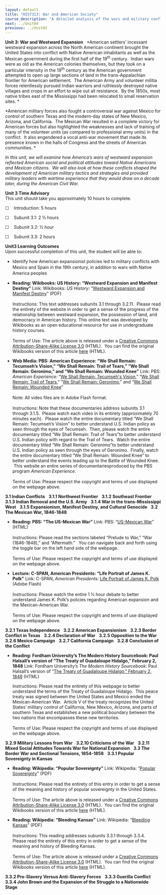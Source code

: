 ```yaml
---
layout: default
title: "HIST313: War and American Society"
course_description: "A detailed analysis of the wars and military conflicts that have shaped the social, political, and economic history of the United States from the colonial era to the present."
next: ../Unit04
previous: ../Unit02
---
```

**Unit 3: War and Westward Expansion** <span id="3"></span> 
*American settlers’ incessant westward expansion across the North
American continent brought the United States into conflict with Native
American inhabitants as well as the Mexican government during the first
half of the 19<sup>th</sup> century.  Indian wars were as old as the
American colonies themselves, but they took on a particular intensity in
the 19<sup>th</sup> century as the American government attempted to open
up large sections of land in the trans-Appalachian frontier for American
settlement.  The American Army and volunteer militia forces relentlessly
pursued Indian warriors and ruthlessly destroyed native villages and
crops in an effort to wipe out all resistance.  By the 1850s, most
native tribes east of the Mississippi had been relocated to small
reservation sites. *  
  
 *American military forces also fought a controversial war against
Mexico for control of southern Texas and the modern-day states of New
Mexico, Arizona, and California.  The Mexican War resulted in a complete
victory for American forces but also highlighted the weaknesses and lack
of training of many of the volunteer units (as compared to professional
army units) in the conflict.  It also engendered a vocal anti-war
movement that made its presence known in the halls of Congress and the
streets of American communities. *  
  
 *In this unit, we will examine how America’s wars of westward expansion
reflected American social and political attitudes toward Native
Americans and Mexican citizens.  We will also look at how these
conflicts shaped the development of American military tactics and
strategies and provided military leaders with wartime experience that
they would draw on a decade later, during the American Civil War.*

**Unit 3 Time Advisory**  
This unit should take you approximately 10 hours to complete.

☐    Introduction: 5 hours

☐    Subunit 3.1: 2 ½ hours

☐    Subunit 3.2: ½ hour

☐    Subunit 3.3: 2 hours

**Unit3 Learning Outcomes**  
Upon successful completion of this unit, the student will be able to:

-   <span class="Apple-style-span" style="line-height: 19px; ">Identify
    how American expansionist policies led to military conflicts with
    Mexico and Spain in the 19th century, in addition to wars with
    Native America peoples</span>

-   **Reading: Wikibooks: US History: “Westward Expansion and Manifest
    Destiny”**
    Link: Wikibooks: *US History:* “[Westward Expansion and Manifest
    Destiny](https://resources.saylor.org/wwwresources/archived/site/wp-content/uploads/2011/03/US-History_Westward-Expansion-and-Manifest-Destiny1.pdf)”
    (PDF)  
        
     Instructions: This text addresses subunits 3.1 through 3.2.11. 
    Please read the entirety of the website in order to get a sense of
    the progress of the relationship between westward expansion, the
    possession of land, and democracy in American history. This online
    text was developed by Wikibooks as an open educational resource for
    use in undergraduate history courses.  
        
     Terms of Use: The article above is released under a [Creative
    Commons Attribution-Share-Alike License
    3.0](http://creativecommons.org/licenses/by-sa/3.0/) (HTML).  You
    can find the original Wikibooks version of this article
    [here](http://en.wikibooks.org/wiki/US_History/Westward_Expansion_and_Manifest_Destiny)
    (HTML).

-   **Web Media: PBS: American Experience: “We Shall Remain: Tecumseh’s
    Vision,” “We Shall Remain: Trail of Tears,” “We Shall Remain:
    Geronimo,” and “We Shall Remain: Wounded Knee”**
    Link: PBS: *American Experience:* “[We Shall Remain: Tecumseh's
    Vision<span style="display: none;"> </span><span
    style="display: none;"> </span>](http://www.pbs.org/wgbh/amex/weshallremain/the_films/episode_2_trailer),”
    “[<span style="display: none;"> </span><span
    style="display: none;"> </span>We Shall Remain: Trail of Tears<span
    style="display: none;"> </span><span
    style="display: none;"> </span>](http://www.pbs.org/wgbh/amex/weshallremain/the_films/episode_3_trailer),<span
    style="display: none;"> </span><span
    style="display: none;"> </span>” “[We Shall Remain:
    Geronimo,](http://www.pbs.org/wgbh/amex/weshallremain/the_films/episode_4_trailer)"
    and “[We Shall Remain: Wounded
    Knee](http://www.pbs.org/wgbh/amex/weshallremain/the_films/episode_5_trailer)”  
        
     Note: All video files are in Adobe Flash format.  
        
     Instructions: Note that these documentaries address subunits 3.1
    through 3.1.5.  Please watch each video in its entirety
    (approximately 70 minutes each).  Please watch the entire
    documentary titled “We Shall Remain: Tecumseh’s Vision” to better
    understand U.S. Indian policy as seen through the eyes of Tecumseh. 
    Then, please watch the entire documentary titled “We Shall Remain:
    Trail of Tears”to better understand U.S. Indian policy with regard
    to the Trail of Tears.  Watch the entire documentary titled “We
    Shall Remain: Geronimo”to better understand U.S. Indian policy as
    seen through the eyes of Geronimo.  Finally, watch the entire
    documentary titled “We Shall Remain: Wounded Knee” to better
    understand the events leading up to the Battle of Wounded Knee.
     This website an entire series of documentariesproduced by the PBS
    program *American Experience*.  
        
     Terms of Use: Please respect the copyright and terms of use
    displayed on the webpage above.

**3.1 Indian Conflicts** <span id="3.1"></span> 
**3.1.1 Northwest Frontier** <span id="3.1.1"></span> 
**3.1.2 Southeast Frontier** <span id="3.1.2"></span> 
**3.1.3 Indian Removal and the U.S. Army** <span id="3.1.3"></span> 
**3.1.4 War in the trans-Mississippi West** <span id="3.1.4"></span> 
**3.1.5 Expansionism, Manifest Destiny, and Cultural Genocide** <span
id="3.1.5"></span> 
**3.2 The Mexican War, 1846-1848** <span id="3.2"></span> 
-   **Reading: PBS: “The US-Mexican War”**
    Link: PBS: “[US-Mexican
    War](http://www.pbs.org/kera/usmexicanwar/prelude/)” (HTML)  
        
     Instructions: Please read the sections labeled “Prelude to War,”
    “War (1846-1848),” and “Aftermath.”   You can navigate back and
    forth using the toggle bar on the left hand side of the webpage.  
        
     Terms of Use: Please respect the copyright and terms of use
    displayed on the webpage above.

-   **Lecture: C-SPAN, American Presidents: “Life Portrait of James K.
    Polk”**
    Link: C-SPAN, *American Presidents:* [Life Portrait of James K.
    Polk](http://www.c-spanvideo.org/program/JamesK) (Adobe Flash)  
        
     Instructions: Please watch the entire 1 ½ hour debate to better
    understand James K. Polk’s policies regarding American expansion and
    the Mexican-American War.  
        
     Terms of Use: Please respect the copyright and terms of use
    displayed on the webpage above.

**3.2.1 Texas Independence** <span id="3.2.1"></span> 
**3.2.2 American Expansionism** <span id="3.2.2"></span> 
**3.2.3 Border Conflict in Texas** <span id="3.2.3"></span> 
**3.2.4 Declaration of War** <span id="3.2.4"></span> 
**3.2.5 Opposition to the War** <span id="3.2.5"></span> 
**3.2.6 Mexico Campaign** <span id="3.2.6"></span> 
**3.2.7 California Campaign** <span id="3.2.7"></span> 
**3.2.8 Conclusion of the Conflict** <span id="3.2.8"></span> 
-   **Reading: Fordham University’s The Modern History Sourcebook: Paul
    Halsall’s version of “The Treaty of Guadaloupe Hidalgo,” February 2,
    1848**
    Link: Fordham University’s *The Modern History Sourcebook:* Paul
    Halsall’s version of “[The Treaty of Guadaloupe Hidalgo,” February
    2, 1848](http://www.fordham.edu/halsall/mod/1848hidalgo.html)
    (HTML)  
      
     Instructions: Please read the entirety of this webpage to better
    understand the terms of the Treaty of Guadaloupe Hidalgo.  This
    peace treaty was signed between the United States and Mexico ended
    the Mexican-American War.  Article V of the treaty recognizes the
    United States’ military control of California, New Mexico, Arizona,
    and parts of southern Texas and establishes a new political boundary
    between the two nations that encompasses these new territories.   
        
     Terms of Use: Please respect the copyright and terms of use
    displayed on the webpage above.

**3.2.9 Military Lessons from War** <span id="3.2.9"></span> 
**3.2.10 Criticisms of the War** <span id="3.2.10"></span> 
**3.2.11 Mixed Social Attitudes Towards War for National Expansion**
<span id="3.2.11"></span> 
**3.3 The Border War and Sectional Tensions, 1854-1858** <span
id="3.3"></span> 
**3.3.1 Popular Sovereignty in Kansas** <span id="3.3.1"></span> 
-   **Reading: Wikipedia: “Popular Sovereignty”**
    Link: Wikipedia: “[Popular
    Sovereignty](https://resources.saylor.org/wwwresources/archived/site/wp-content/uploads/2011/03/Popular-sovereignty.pdf)”
    (PDF)  
        
     Instructions: Please read the entirety of this entry in order to
    get a sense of the meaning and history of popular sovereignty in the
    United States.  
        
     Terms of Use: The article above is released under a [Creative
    Commons Attribution-Share-Alike License
    3.0](http://creativecommons.org/licenses/by-sa/3.0/) (HTML).  You
    can find the original Wikibooks version of this article
    [here](http://en.wikipedia.org/wiki/Popular_sovereignty) (HTML).

-   **Reading: Wikipedia: “Bleeding Kansas”**
    Link: Wikipedia: “[Bleeding
    Kansas](https://resources.saylor.org/wwwresources/archived/site/wp-content/uploads/2011/03/Bleeding-Kansas.pdf)”
    (PDF)  
        
     Instructions: This reading addresses subunits 3.3.1 through 3.3.4. 
    Please read the entirety of this entry in order to get a sense of
    the meaning and history of Bleeding Kansas.   
        
     Terms of Use: The article above is released under a [Creative
    Commons Attribution-Share-Alike License
    3.0](http://creativecommons.org/licenses/by-sa/3.0/) (HTML).  You
    can find the original Wikibooks version of this article
    [here](http://en.wikipedia.org/wiki/Bleeding_Kansas) (HTML).

**3.3.2 Pro-Slavery Versus Anti-Slavery Forces** <span
id="3.3.2"></span> 
**3.3.3 Guerilla Conflict** <span id="3.3.3"></span> 
**3.3.4 John Brown and the Expansion of the Struggle to a Nationwide
Stage** <span id="3.3.4"></span> 
